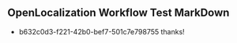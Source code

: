 ## OpenLocalization Workflow Test MarkDown
* b632c0d3-f221-42b0-bef7-501c7e798755 thanks!

<!--HONumber=Aug16_HO1-->


